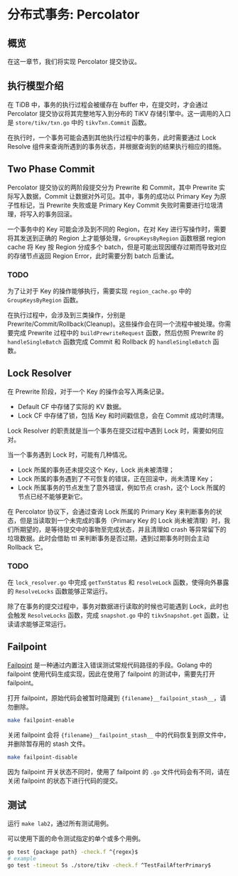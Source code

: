 # 分布式事务: Percolator

## 概览

在这一章节，我们将实现 Percolator 提交协议。

## 执行模型介绍

在 TiDB 中，事务的执行过程会被缓存在 buffer 中，在提交时，才会通过 Percolator 提交协议将其完整地写入到分布的 TiKV 存储引擎中。这一调用的入口是 `store/tikv/txn.go` 中的 `tikvTxn.Commit` 函数。

在执行时，一个事务可能会遇到其他执行过程中的事务，此时需要通过 Lock Resolve 组件来查询所遇到的事务状态，并根据查询到的结果执行相应的措施。

## Two Phase Commit

Percolator 提交协议的两阶段提交分为 Prewrite 和 Commit，其中 Prewrite 实际写入数据，Commit 让数据对外可见。其中，事务的成功以 Primary Key 为原子性标记，当 Prewrite 失败或是 Primary Key Commit 失败时需要进行垃圾清理，将写入的事务回滚。

一个事务中的 Key 可能会涉及到不同的 Region，在对 Key 进行写操作时，需要将其发送到正确的 Region 上才能够处理，`GroupKeysByRegion` 函数根据 region cache 将 Key 按 Region 分成多个 batch，但是可能出现因缓存过期而导致对应的存储节点返回 Region Error，此时需要分割 batch 后重试。

### TODO

为了让对于 Key 的操作能够执行，需要实现 `region_cache.go` 中的 `GroupKeysByRegion` 函数。

在执行过程中，会涉及到三类操作，分别是 Prewrite/Commit/Rollback(Cleanup)。这些操作会在同一个流程中被处理。你需要完成 Prewrite 过程中的 `buildPrewriteRequest` 函数，然后仿照 Prewrite 的 `handleSingleBatch` 函数完成 Commit 和 Rollback 的 `handleSingleBatch` 函数。

## Lock Resolver

在 Prewrite 阶段，对于一个 Key 的操作会写入两条记录。

- Default CF 中存储了实际的 KV 数据。
- Lock CF 中存储了锁，包括 Key 和时间戳信息，会在 Commit 成功时清理。

Lock Resolver 的职责就是当一个事务在提交过程中遇到 Lock 时，需要如何应对。

当一个事务遇到 Lock 时，可能有几种情况。

- Lock 所属的事务还未提交这个 Key，Lock 尚未被清理；
- Lock 所属的事务遇到了不可恢复的错误，正在回滚中，尚未清理 Key；
- Lock 所属事务的节点发生了意外错误，例如节点 crash，这个 Lock 所属的节点已经不能够更新它。

在 Percolator 协议下，会通过查询 Lock 所属的 Primary Key 来判断事务的状态，但是当读取到一个未完成的事务（Primary Key 的 Lock 尚未被清理）时，我们所期望的，是等待提交中的事物至完成状态，并且清理如 crash 等异常留下的垃圾数据。此时会借助 ttl 来判断事务是否过期，遇到过期事务时则会主动 Rollback 它。

### TODO

在 `lock_resolver.go` 中完成 `getTxnStatus` 和 `resolveLock` 函数，使得向外暴露的 `ResolveLocks` 函数能够正常运行。

除了在事务的提交过程中，事务对数据进行读取的时候也可能遇到 Lock，此时也会触发 `ResolveLocks` 函数，完成 `snapshot.go` 中的 `tikvSnapshot.get` 函数，让读请求能够正常运行。

## Failpoint

[Failpoint](https://github.com/pingcap/failpoint) 是一种通过内置注入错误测试常规代码路径的手段。Golang 中的 failpoint 使用代码生成实现，因此在使用了 failpoint 的测试中，需要先打开 failpoint。

打开 failpoint，原始代码会被暂时隐藏到 `{filename}__failpoint_stash__`，请勿删除。

```sh
make failpoint-enable
```

关闭 failpoint 会将 `{filename}__failpoint_stash__` 中的代码恢复到原文件中，并删除暂存用的 stash 文件。

```sh
make failpoint-disable
```

因为 failpoint 开关状态不同时，使用了 failpoint 的 `.go` 文件代码会有不同，请在关闭 failpoint 的状态下进行代码的提交。

## 测试

运行 `make lab2`，通过所有测试用例。

可以使用下面的命令测试指定的单个或多个用例。

```sh
go test {package path} -check.f ^{regex}$
# example
go test -timeout 5s ./store/tikv -check.f ^TestFailAfterPrimary$
```
